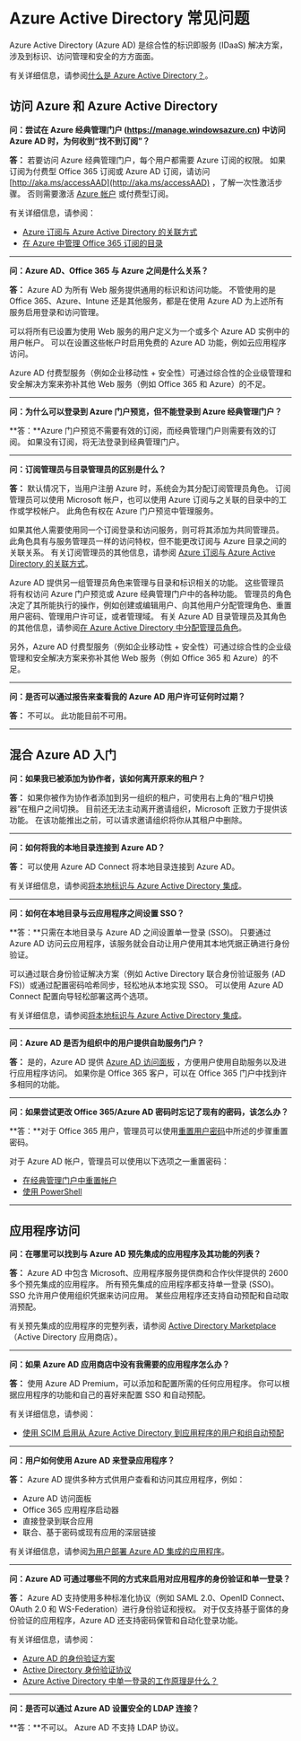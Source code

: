 <properties
    pageTitle="Azure Active Directory 常见问题解答 | Azure"
    description="“Azure Active Directory 常见问题”解答有关如何访问 Azure 和 Azure Active Directory、管理密码以及访问应用程序的问题。"
    services="active-directory"
    documentationcenter=""
    author="MarkusVi"
    manager="femila"
    editor="" />
<tags
    ms.assetid="b8207760-9714-4871-93d5-f9893de31c8f"
    ms.service="active-directory"
    ms.workload="identity"
    ms.tgt_pltfrm="na"
    ms.devlang="na"
    ms.topic="get-started-article"
    ms.date="04/24/2017"
    wacn.date="06/12/2017"
    ms.author="markvi"
    ms.translationtype="Human Translation"
    ms.sourcegitcommit="08618ee31568db24eba7a7d9a5fc3b079cf34577"
    ms.openlocfilehash="2d5aa4a4a6148a669421fa6f44fa600eeb842798"
    ms.contentlocale="zh-cn"
    ms.lasthandoff="05/26/2017" />

# <a name="azure-active-directory-faq"></a>Azure Active Directory 常见问题
Azure Active Directory (Azure AD) 是综合性的标识即服务 (IDaaS) 解决方案，涉及到标识、访问管理和安全的方方面面。

有关详细信息，请参阅[什么是 Azure Active Directory？](/documentation/articles/active-directory-whatis/)。


## <a name="access-azure-and-azure-active-directory"></a>访问 Azure 和 Azure Active Directory
**问：尝试在 Azure 经典管理门户 (https://manage.windowsazure.cn) 中访问 Azure AD 时，为何收到“找不到订阅”？**

**答：** 若要访问 Azure 经典管理门户，每个用户都需要 Azure 订阅的权限。 如果订阅为付费型 Office 365 订阅或 Azure AD 订阅，请访问 [http://aka.ms/accessAAD](http://aka.ms/accessAAD) ，了解一次性激活步骤。 否则需要激活 [Azure 帐户](/pricing/1rmb-trial/) 或付费型订阅。

有关详细信息，请参阅：

- [Azure 订阅与 Azure Active Directory 的关联方式](/documentation/articles/active-directory-how-subscriptions-associated-directory/)
- [在 Azure 中管理 Office 365 订阅的目录](/documentation/articles/active-directory-manage-o365-subscription/)

- - -
**问：Azure AD、Office 365 与 Azure 之间是什么关系？**

**答：** Azure AD 为所有 Web 服务提供通用的标识和访问功能。 不管使用的是 Office 365、Azure、Intune 还是其他服务，都是在使用 Azure AD 为上述所有服务启用登录和访问管理。

可以将所有已设置为使用 Web 服务的用户定义为一个或多个 Azure AD 实例中的用户帐户。 可以在设置这些帐户时启用免费的 Azure AD 功能，例如云应用程序访问。

Azure AD 付费型服务（例如企业移动性 + 安全性）可通过综合性的企业级管理和安全解决方案来弥补其他 Web 服务（例如 Office 365 和 Azure）的不足。
- - -
**问：为什么可以登录到 Azure 门户预览，但不能登录到 Azure 经典管理门户？**

**答：**Azure 门户预览不需要有效的订阅，而经典管理门户则需要有效的订阅。  如果没有订阅，将无法登录到经典管理门户。
- - -
**问：订阅管理员与目录管理员的区别是什么？**

**答：** 默认情况下，当用户注册 Azure 时，系统会为其分配订阅管理员角色。 订阅管理员可以使用 Microsoft 帐户，也可以使用 Azure 订阅与之关联的目录中的工作或学校帐户。  此角色有权在 Azure 门户预览中管理服务。

如果其他人需要使用同一个订阅登录和访问服务，则可将其添加为共同管理员。 此角色具有与服务管理员一样的访问特权，但不能更改订阅与 Azure 目录之间的关联关系。  有关订阅管理员的其他信息，请参阅 [Azure 订阅与 Azure Active Directory 的关联方式](/documentation/articles/active-directory-how-subscriptions-associated-directory/)。


Azure AD 提供另一组管理员角色来管理与目录和标识相关的功能。  这些管理员将有权访问 Azure 门户预览或 Azure 经典管理门户中的各种功能。 管理员的角色决定了其所能执行的操作，例如创建或编辑用户、向其他用户分配管理角色、重置用户密码、管理用户许可证，或者管理域。  有关 Azure AD 目录管理员及其角色的其他信息，请参阅[在 Azure Active Directory 中分配管理员角色](/documentation/articles/active-directory-assign-admin-roles/)。

另外，Azure AD 付费型服务（例如企业移动性 + 安全性）可通过综合性的企业级管理和安全解决方案来弥补其他 Web 服务（例如 Office 365 和 Azure）的不足。

- - -
**问：是否可以通过报告来查看我的 Azure AD 用户许可证何时过期？**

**答：** 不可以。  此功能目前不可用。

- - -

## <a name="get-started-with-hybrid-azure-ad"></a>混合 Azure AD 入门


**问：如果我已被添加为协作者，该如何离开原来的租户？**

**答：** 如果你被作为协作者添加到另一组织的租户，可使用右上角的“租户切换器”在租户之间切换。  目前还无法主动离开邀请组织，Microsoft 正致力于提供该功能。  在该功能推出之前，可以请求邀请组织将你从其租户中删除。
- - -
**问：如何将我的本地目录连接到 Azure AD？**

**答：** 可以使用 Azure AD Connect 将本地目录连接到 Azure AD。

有关详细信息，请参阅[将本地标识与 Azure Active Directory 集成](/documentation/articles/active-directory-aadconnect/)。

- - -
**问：如何在本地目录与云应用程序之间设置 SSO？**

**答：**只需在本地目录与 Azure AD 之间设置单一登录 (SSO)。 只要通过 Azure AD 访问云应用程序，该服务就会自动让用户使用其本地凭据正确进行身份验证。

可以通过联合身份验证解决方案（例如 Active Directory 联合身份验证服务 (AD FS)）或通过配置密码哈希同步，轻松地从本地实现 SSO。 可以使用 Azure AD Connect 配置向导轻松部署这两个选项。

有关详细信息，请参阅[将本地标识与 Azure Active Directory 集成](/documentation/articles/active-directory-aadconnect/)。

- - -
**问：Azure AD 是否为组织中的用户提供自助服务门户？**

**答：** 是的，Azure AD 提供 [Azure AD 访问面板](https://login.partner.microsoftonline.cn) ，方便用户使用自助服务以及进行应用程序访问。 如果你是 Office 365 客户，可以在 Office 365 门户中找到许多相同的功能。


- - -
**问：如果尝试更改 Office 365/Azure AD 密码时忘记了现有的密码，该怎么办？**

**答：**对于 Office 365 用户，管理员可以使用[重置用户密码](https://support.office.com/zh-cn/article/Admins-Reset-user-passwords-7A5D073B-7FAE-4AA5-8F96-9ECD041ABA9C?ui=en-us&rs=en-us&ad=US)中所述的步骤重置密码。

对于 Azure AD 帐户，管理员可以使用以下选项之一重置密码：

- [在经典管理门户中重置帐户](/documentation/articles/active-directory-create-users-reset-password/)
- [使用 PowerShell](https://docs.microsoft.com/zh-cn/powershell/module/msonline/set-msoluserpassword?view=azureadps-1.0/)


- - -
## <a name="application-access"></a>应用程序访问
**问：在哪里可以找到与 Azure AD 预先集成的应用程序及其功能的列表？**

**答：** Azure AD 中包含 Microsoft、应用程序服务提供商和合作伙伴提供的 2600 多个预先集成的应用程序。 所有预先集成的应用程序都支持单一登录 (SSO)。 SSO 允许用户使用组织凭据来访问应用。 某些应用程序还支持自动预配和自动取消预配。

有关预先集成的应用程序的完整列表，请参阅 [Active Directory Marketplace](https://azure.microsoft.com/marketplace/active-directory/)（Active Directory 应用商店）。

- - -
**问：如果 Azure AD 应用商店中没有我需要的应用程序怎么办？**

**答：** 使用 Azure AD Premium，可以添加和配置所需的任何应用程序。 你可以根据应用程序的功能和自己的喜好来配置 SSO 和自动预配。  

有关详细信息，请参阅：

- [使用 SCIM 启用从 Azure Active Directory 到应用程序的用户和组自动预配](/documentation/articles/active-directory-scim-provisioning/) 

- - -
**问：用户如何使用 Azure AD 来登录应用程序？**

**答：** Azure AD 提供多种方式供用户查看和访问其应用程序，例如：

- Azure AD 访问面板
- Office 365 应用程序启动器
- 直接登录到联合应用
- 联合、基于密码或现有应用的深层链接

有关详细信息，请参阅[为用户部署 Azure AD 集成的应用程序](/documentation/articles/active-directory-appssoaccess-whatis/#deploying-azure-ad-integrated-applications-to-users/)。

- - -
**问：Azure AD 可通过哪些不同的方式来启用对应用程序的身份验证和单一登录？**

**答：** Azure AD 支持使用多种标准化协议（例如 SAML 2.0、OpenID Connect、OAuth 2.0 和 WS-Federation）进行身份验证和授权。 对于仅支持基于窗体的身份验证的应用程序，Azure AD 还支持密码保管和自动化登录功能。  

有关详细信息，请参阅：

- [Azure AD 的身份验证方案](/documentation/articles/active-directory-authentication-scenarios/)
- [Active Directory 身份验证协议](/documentation/articles/active-directory-developers-guide/)
- [Azure Active Directory 中单一登录的工作原理是什么？](/documentation/articles/active-directory-appssoaccess-whatis/#how-does-single-sign-on-with-azure-active-directory-work/)

- - -
**问：是否可以通过 Azure AD 设置安全的 LDAP 连接？**

**答：**不可以。  Azure AD 不支持 LDAP 协议。

<!---Update_Description: wording update -->